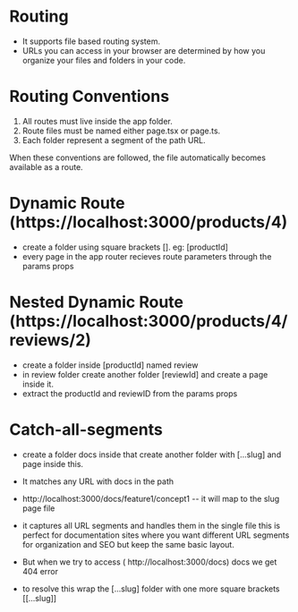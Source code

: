 # Routing

- It supports file based routing system.
- URLs you can access in your browser are determined by how you organize your files and folders in your code.

# Routing Conventions

1. All routes must live inside the app folder.
2. Route files must be named either page.tsx or page.ts.
3. Each folder represent a segment of the path URL.

When these conventions are followed, the file automatically becomes available as a route.

# Dynamic Route  (https://localhost:3000/products/4)

- create a folder using square brackets []. eg: [productId]
- every page in the app router recieves route parameters through the params props

# Nested Dynamic Route (https://localhost:3000/products/4/reviews/2)

- create a folder inside [productId] named review
- in review folder create another folder [reviewId] and create a page inside it.
- extract the productId and reviewID from the params props

# Catch-all-segments

- create a folder docs inside that create another folder with [...slug] and page inside this.
- It matches any URL with docs in the path
- http://localhost:3000/docs/feature1/concept1 -- it will map to the slug page file
- it captures all URL segments and handles them in the single file this is perfect for documentation sites where you want different URL segments for organization and SEO but keep the same basic layout.

- But when we try to access ( http://localhost:3000/docs) docs we get 404 error
- to resolve this wrap the [...slug] folder with one more square brackets [[...slug]]